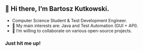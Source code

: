 ## 👋 Hi there, I’m Bartosz Kutkowski.
- Computer Science Student & Test Development Engineer.
- 👀 My main interests are: Java and Test Automation (GUI + API).
- 💞️ I’m willing to collaborate on various open-source projects.
### Just hit me up!
